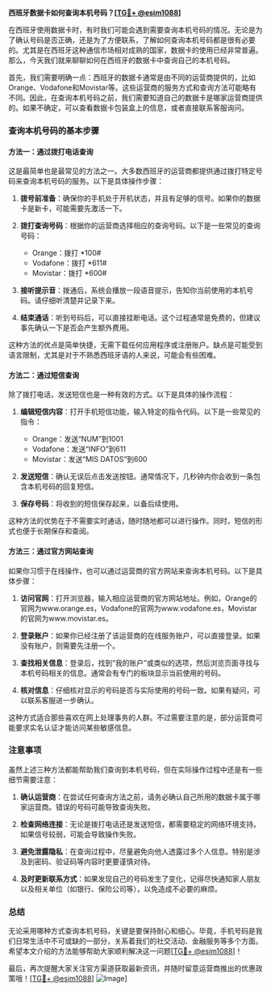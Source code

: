 **西班牙数据卡如何查询本机号码？[[TG💪+ @esim1088](https://t.me/s/esim1088)]**

在西班牙使用数据卡时，有时我们可能会遇到需要查询本机号码的情况。无论是为了确认号码是否正确，还是为了方便联系，了解如何查询本机号码都是很有必要的。尤其是在西班牙这种通信市场相对成熟的国家，数据卡的使用已经非常普遍。那么，今天我们就来聊聊如何在西班牙的数据卡中查询自己的本机号码。

首先，我们需要明确一点：西班牙的数据卡通常是由不同的运营商提供的，比如Orange、Vodafone和Movistar等。这些运营商的服务方式和查询方法可能略有不同。因此，在查询本机号码之前，我们需要知道自己的数据卡是哪家运营商提供的。如果不确定，可以查看数据卡包装盒上的信息，或者直接联系客服询问。

### 查询本机号码的基本步骤

#### 方法一：通过拨打电话查询
这是最简单也是最常见的方法之一。大多数西班牙的运营商都提供通过拨打特定号码来查询本机号码的服务。以下是具体操作步骤：

1. **拨号前准备**：确保你的手机处于开机状态，并且有足够的信号。如果你的数据卡是新卡，可能需要先激活一下。
   
2. **拨打查询号码**：根据你的运营商选择相应的查询号码。以下是一些常见的查询号码：
   - Orange：拨打 *100#
   - Vodafone：拨打 *611#
   - Movistar：拨打 *600#

3. **接听提示音**：拨通后，系统会播放一段语音提示，告知你当前使用的本机号码。请仔细听清楚并记录下来。

4. **结束通话**：听到号码后，可以直接挂断电话。这个过程通常是免费的，但建议事先确认一下是否会产生额外费用。

这种方法的优点是简单快捷，无需下载任何应用程序或注册账户。缺点是可能受到语言限制，尤其是对于不熟悉西班牙语的人来说，可能会有些困难。

#### 方法二：通过短信查询
除了拨打电话，发送短信也是一种有效的方式。以下是具体的操作流程：

1. **编辑短信内容**：打开手机短信功能，输入特定的指令代码。以下是一些常见的指令：
   - Orange：发送“NUM”到1001
   - Vodafone：发送“INFO”到611
   - Movistar：发送“MIS DATOS”到600

2. **发送短信**：确认无误后点击发送按钮。通常情况下，几秒钟内你会收到一条包含本机号码的回复短信。

3. **保存号码**：将收到的短信保存起来，以备后续使用。

这种方法的优势在于不需要实时通话，随时随地都可以进行操作。同时，短信的形式也便于长期保存和查阅。

#### 方法三：通过官方网站查询
如果你习惯于在线操作，也可以通过运营商的官方网站来查询本机号码。以下是具体步骤：

1. **访问官网**：打开浏览器，输入相应运营商的官方网站地址。例如，Orange的官网为www.orange.es，Vodafone的官网为www.vodafone.es，Movistar的官网为www.movistar.es。

2. **登录账户**：如果你已经注册了该运营商的在线服务账户，可以直接登录。如果没有账户，则需要先注册一个。

3. **查找相关信息**：登录后，找到“我的账户”或类似的选项，然后浏览页面寻找与本机号码相关的信息。通常会有专门的板块显示当前使用的号码。

4. **核对信息**：仔细核对显示的号码是否与实际使用的号码一致。如果有疑问，可以联系客服进一步确认。

这种方式适合那些喜欢在网上处理事务的人群。不过需要注意的是，部分运营商可能要求实名认证才能访问某些敏感信息。

### 注意事项

虽然上述三种方法都能帮助我们查询到本机号码，但在实际操作过程中还是有一些细节需要注意：

1. **确认运营商**：在尝试任何查询方法之前，请务必确认自己所用的数据卡属于哪家运营商。错误的号码可能导致查询失败。

2. **检查网络连接**：无论是拨打电话还是发送短信，都需要稳定的网络环境支持。如果信号较弱，可能会导致操作失败。

3. **避免泄露隐私**：在查询过程中，尽量避免向他人透露过多个人信息。特别是涉及到密码、验证码等内容时更要谨慎对待。

4. **及时更新联系方式**：如果发现自己的号码发生了变化，记得尽快通知家人朋友以及相关单位（如银行、保险公司等），以免造成不必要的麻烦。

### 总结

无论采用哪种方式查询本机号码，关键是要保持耐心和细心。毕竟，手机号码是我们日常生活中不可或缺的一部分，关系着我们的社交活动、金融服务等多个方面。希望本文介绍的方法能够帮助大家顺利解决这一问题[[TG💪+ @esim1088](https://t.me/s/esim1088)]！

最后，再次提醒大家关注官方渠道获取最新资讯，并随时留意运营商推出的优惠政策哦！[[TG💪+ @esim1088](https://t.me/s/esim1088)] ![Image](https://i.postimg.cc/4NQfJmqS/Snipaste-2025-05-13-00-14-12.png)]